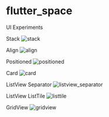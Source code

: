 # flutter_space

UI Experiments

Stack
![stack](./screenshots/stack.png)

Align
![align](./screenshots/align.png)

Positioned
![positioned](./screenshots/positioned.png)

Card
![card](./screenshots/card.png)

ListView Separator
![listview_separator](./screenshots/listview_separator.png)

ListView ListTile
![listtile](./screenshots/listtile.png)

GridView
![gridview](./screenshots/gridview.png)
